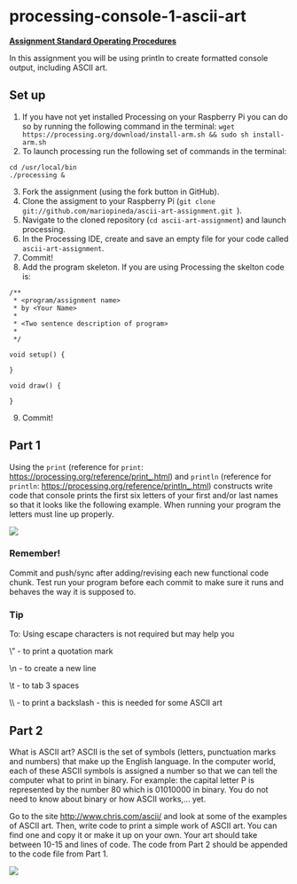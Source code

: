 # processing-console-1-ascii-art

**[Assignment Standard Operating Procedures](https://mariopineda.github.io/assignment-sops/)**

In this assignment you will be using println to create formatted console output, including ASCII art.

## Set up

1. If you have not yet installed Processing on your Raspberry Pi you can do so by running the following command in the terminal:  ```wget https://processing.org/download/install-arm.sh && sudo sh install-arm.sh```
2. To launch processing run the following set of commands in the terminal:
```
cd /usr/local/bin
./processing &
```
3. Fork the assignment (using the fork button in GitHub). 
4. Clone the assigment to your Raspberry Pi (```git clone git://github.com/mariopineda/ascii-art-assignment.git ```).
5. Navigate to the cloned repository (```cd ascii-art-assignment```) and launch processing.
6. In the Processing IDE, create and save an empty file for your code called ``ascii-art-assignment``.
7. Commit!
8. Add the program skeleton. If you are using Processing the skelton code is:

```
/**
 * <program/assignment name>
 * by <Your Name>
 * 
 * <Two sentence description of program>
 * 
 */
 
void setup() {
  
}

void draw() {

}
```
9. Commit!

## Part 1
Using the ```print``` (reference for ```print```: https://processing.org/reference/print_.html) and ``println`` (reference for ```println```: https://processing.org/reference/println_.html) constructs write code that console prints the first six letters of your first and/or last names so that it looks like the following example.  When running your program the letters must line up properly.

![](images/beatrix.png)

### Remember!
Commit and push/sync after adding/revising each new functional code chunk. Test run your program before each commit to make sure it runs and behaves the way it is supposed to.

### Tip
To: Using escape characters is not required but may help you

\” - to print a quotation mark

\n - to create a new line

\t - to tab 3 spaces

\\\ - to print a backslash - this is needed for some ASCII art

## Part 2
What is ASCII art? ASCII is the set of symbols (letters, punctuation marks and numbers) that make up the English language.  In the computer world, each of these ASCII symbols is assigned a number so that we can tell the computer what to print in binary.  For example: the capital letter P is represented by the number 80 which is 01010000 in binary. You do not need to know about binary or how ASCII works,... yet.  

Go to the site http://www.chris.com/ascii/ and look at some of the examples of ASCII art.  Then, write code to print a simple work of ASCII art. You can find one and copy it or make it up on your own. Your art should take between 10-15 and lines of code.  The code from Part 2 should be appended to the code file from Part 1. 

![](images/ASCIIStarwars.jpg)
